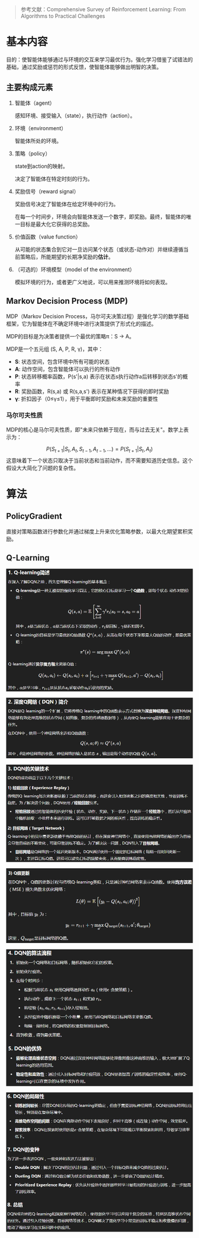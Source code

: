 > 参考文献：Comprehensive Survey of Reinforcement Learning: From Algorithms to Practical Challenges

# 基本内容

目的：使智能体能够通过与环境的交互来学习最优行为。强化学习借鉴了试错法的基础，通过奖励或惩罚的形式反馈，使智能体能够做出明智的决策。

## 主要构成元素

1. 智能体（agent）

   感知环境、接受输入（state），执行动作（action）。

2. 环境（environment）

   智能体所处的环境。

3. 策略（policy）

   state到action的映射。

   决定了智能体在特定时刻的行为。

4. 奖励信号（reward signal）

   奖励信号决定了智能体在给定环境中的行为。

   在每一个时间步，环境会向智能体发送一个数字，即奖励。最终，智能体的唯一目标是最大化它获得的总奖励。

5. 价值函数（value function）

   从可能的状态集合到它对一旦访问某个状态（或状态-动作对）并继续遵循当前策略后，所能期望的长期净奖励的**估计**。

6. （可选的）环境模型（model of the environment）

   模拟环境的行为，或者更广义地说，可以用来推测环境将如何表现。



## Markov Decision Process (MDP)

MDP（Markov Decision Process，马尔可夫决策过程）是强化学习的数学基础框架，它为智能体在不确定环境中进行决策提供了形式化的描述。

MDP的目标是为决策者提供一个最优的策略π：S → A。

MDP是一个五元组 (S, A, P, R, γ)，其中：

- **S**: 状态空间，包含环境中所有可能的状态
- **A**: 动作空间，包含智能体可以执行的所有动作
- **P**: 状态转移概率函数，P(s'|s,a) 表示在状态s执行动作a后转移到状态s'的概率
- **R**: 奖励函数，R(s,a) 或 R(s,a,s') 表示在某种情况下获得的即时奖励
- **γ**: 折扣因子（0≤γ≤1），用于平衡即时奖励和未来奖励的重要性

### 马尔可夫性质

MDP的核心是马尔可夫性质，即"未来只依赖于现在，而与过去无关"。数学上表示为：

$$
P(S_{t+1}|S_t, A_t, S_{t-1}, A_{t-1}, ...) = P(S_{t+1}|S_t, A_t)
$$
这意味着下一个状态只取决于当前状态和当前动作，而不需要知道历史信息。这个假设大大简化了问题的复杂性。

# 算法

## PolicyGradient

直接对策略函数进行参数化并通过梯度上升来优化策略参数，以最大化期望累积奖励。

## Q-Learning

![image-20250609160513892](./assets/image-20250609160513892.png)

![image-20250609160525238](./assets/image-20250609160525238.png)

![image-20250609160553709](./assets/image-20250609160553709.png)

![image-20250609160607620](./assets/image-20250609160607620.png)

![image-20250609160627246](./assets/image-20250609160627246.png)

![image-20250609160644283](./assets/image-20250609160644283.png)

